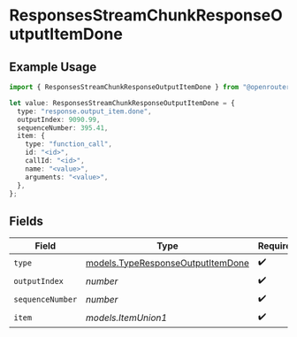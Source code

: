 # ResponsesStreamChunkResponseOutputItemDone

## Example Usage

```typescript
import { ResponsesStreamChunkResponseOutputItemDone } from "@openrouter/sdk/models";

let value: ResponsesStreamChunkResponseOutputItemDone = {
  type: "response.output_item.done",
  outputIndex: 9090.99,
  sequenceNumber: 395.41,
  item: {
    type: "function_call",
    id: "<id>",
    callId: "<id>",
    name: "<value>",
    arguments: "<value>",
  },
};
```

## Fields

| Field                                                                        | Type                                                                         | Required                                                                     | Description                                                                  |
| ---------------------------------------------------------------------------- | ---------------------------------------------------------------------------- | ---------------------------------------------------------------------------- | ---------------------------------------------------------------------------- |
| `type`                                                                       | [models.TypeResponseOutputItemDone](../models/typeresponseoutputitemdone.md) | :heavy_check_mark:                                                           | N/A                                                                          |
| `outputIndex`                                                                | *number*                                                                     | :heavy_check_mark:                                                           | N/A                                                                          |
| `sequenceNumber`                                                             | *number*                                                                     | :heavy_check_mark:                                                           | N/A                                                                          |
| `item`                                                                       | *models.ItemUnion1*                                                          | :heavy_check_mark:                                                           | N/A                                                                          |